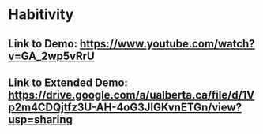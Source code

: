 # Habitivity

## Link to Demo: https://www.youtube.com/watch?v=GA_2wp5vRrU
## Link to Extended Demo: https://drive.google.com/a/ualberta.ca/file/d/1Vp2m4CDQjtfz3U-AH-4oG3JIGKvnETGn/view?usp=sharing
